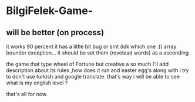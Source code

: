 # BilgiFelek-Game-
## will be better (on process)
it works 90 percent
it has a little bit bug or smt (idk which one :)) array bounder exception...
it should be set them (revelead words) as a ascending

the game that type wheel of Fortune but creative a so much
I'll add description about its rules ,how does it run and easter egg's
along with i try to don't use turkish and google translate. that's way i will be able to see what is my english level ?

that's all for now.
